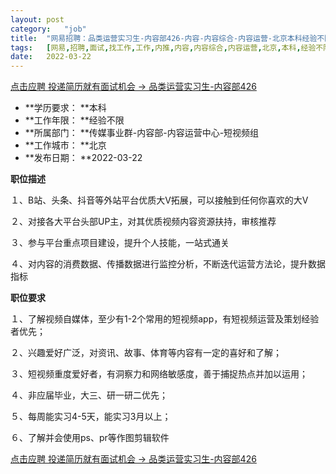 ```yaml
---
layout:	post
category:	"job"
title:	"网易招聘：品类运营实习生-内容部426-内容-内容综合-内容运营-北京本科经验不限"
tags:	[网易,招聘,面试,找工作,工作,内推,内容,内容综合,内容运营,北京,本科,经验不限]
date:	2022-03-22
---
```


[点击应聘 投递简历就有面试机会 ->  品类运营实习生-内容部426](http://mobile.bole.netease.com/bole/boleDetail?id=34009&employeeId=346f03c3cda5f04c&key=all)



- **学历要求： **本科
- **工作年限： **经验不限
- **所属部门： **传媒事业群-内容部-内容运营中心-短视频组
- **工作城市： **北京
- **发布日期： **2022-03-22



**职位描述**

１、B站、头条、抖音等外站平台优质大V拓展，可以接触到任何你喜欢的大V

２、对接各大平台头部UP主，对其优质视频内容资源扶持，审核推荐

３、参与平台重点项目建设，提升个人技能，一站式通关

４、对内容的消费数据、传播数据进行监控分析，不断迭代运营方法论，提升数据指标



**职位要求**

１、了解视频自媒体，至少有1-2个常用的短视频app，有短视频运营及策划经验者优先；

２、兴趣爱好广泛，对资讯、故事、体育等内容有一定的喜好和了解；

３、短视频重度爱好者，有洞察力和网络敏感度，善于捕捉热点并加以运用；

４、非应届毕业，大三、研一研二优先；

５、每周能实习4-5天，能实习3月以上；

６、了解并会使用ps、pr等作图剪辑软件



[点击应聘 投递简历就有面试机会 ->  品类运营实习生-内容部426](http://mobile.bole.netease.com/bole/boleDetail?id=34009&employeeId=346f03c3cda5f04c&key=all)